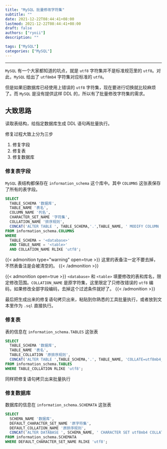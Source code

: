 ```yaml
---
title: "MySQL 批量修改字符集"
subtitle: ""
date: 2021-12-22T08:44:41+08:00
lastmod: 2021-12-22T08:44:41+08:00
draft: false
authors: ["ryoii"]
description: ""

tags: ["MySQL"]
categories: ["MySQL"]
---
```


---

`MySQL` 有一个大家都知道的坑点，就是 `utf8` 字符集并不是标准规范里的 `utf8`。对此，`MySQL` 给出了 `utf8mb4` 字符集对应标准的 `utf8`。

但是如果旧数据库已经使用上错误的 `utf8` 字符集，现在要进行切换就比较麻烦了。而 `MySQL` 是没有提供这样 DDL 的，所以有了批量修改字符集的需求。

## 大致思路

读取表结构，给指定数据库生成 DDL 语句再批量执行。

修复过程大致上分为三步
1. 修复字段
2. 修复表
3. 修复数据库

### 修复表字段

`MySQL` 表结构都保存在 `information_schema` 这个库中。其中 `COLUMNS` 这张表保存了所有的表字段。

```sql
SELECT 
  TABLE_SCHEMA '数据库',
  TABLE_NAME '表名',
  COLUMN_NAME '列名',
  CHARACTER_SET_NAME '字符集',
  COLLATION_NAME '排序规则',
  CONCAT('ALTER TABLE ', TABLE_SCHEMA,'.',TABLE_NAME, ' MODIFY COLUMN ',COLUMN_NAME, ' ', COLUMN_TYPE, ' COMMENT "', COLUMN_COMMENT,  '" CHARACTER SET utf8mb4 COLLATE utf8mb4_general_ci;') '修复语句'
FROM information_schema.COLUMNS
WHERE 
  TABLE_SCHEMA = '<database>'
  AND TABLE_NAME = '<table>'
  AND COLLATION_NAME RLIKE 'utf8';
```

{{< admonition type="warning" open=true >}}
这里的表备注一定不要去掉，不然表备注是会被清空的。
{{< /admonition >}}

{{< admonition open=true >}}
`<database>` 和 `<table>` 填要修改的表和库名，限定修改范围。`COLLATION_NAME` 是原字符集，这里限定了只修改错误的 `utf8` 编码，如果修改全部字段编码，去掉这个过滤条件就好了。
{{< /admonition >}}

最后把生成出来的修复语句拷贝出来，粘贴到你熟悉的工具批量执行，或者放到文本里作为 `.sql` 直接执行。

### 修复表

表的信息在 `information_schema.TABLES` 这张表

```sql
SELECT 
  TABLE_SCHEMA '数据库',
  TABLE_NAME '表名',
  TABLE_COLLATION '原排序规则',
  CONCAT('ALTER TABLE ',TABLE_SCHEMA,'.', TABLE_NAME, 'COLLATE=utf8mb4_general_ci;') '修复语句'
FROM information_schema.TABLES
WHERE TABLE_COLLATION RLIKE 'utf8';
```

同样把修复语句拷贝出来批量执行

### 修复数据库

数据库的信息在 `information_schema.SCHEMATA` 这张表

```sql
SELECT 
  SCHEMA_NAME '数据库',
  DEFAULT_CHARACTER_SET_NAME '原字符集',
  DEFAULT_COLLATION_NAME '原排序规则',
  CONCAT('ALTER DATABASE ', SCHEMA_NAME, ' CHARACTER SET utf8mb4 COLLATE utf8mb4_general_ci;') '修复语句'
FROM information_schema.SCHEMATA
WHERE DEFAULT_CHARACTER_SET_NAME RLIKE 'utf8';
```
